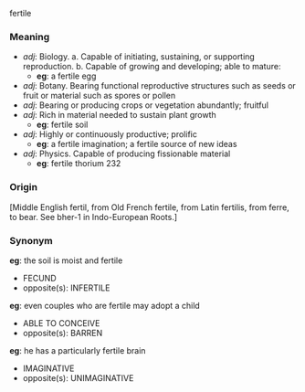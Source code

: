 fertile
### Meaning
+ _adj_: Biology. 
   a. Capable of initiating, sustaining, or supporting reproduction.
   b. Capable of growing and developing; able to mature:
    + __eg__: a fertile egg
+ _adj_: Botany. Bearing functional reproductive structures such as seeds or fruit or material such as spores or pollen
+ _adj_: Bearing or producing crops or vegetation abundantly; fruitful
+ _adj_: Rich in material needed to sustain plant growth
    + __eg__: fertile soil
+ _adj_: Highly or continuously productive; prolific
    + __eg__: a fertile imagination; a fertile source of new ideas
+ _adj_: Physics. Capable of producing fissionable material
    + __eg__: fertile thorium 232

### Origin

[Middle English fertil, from Old French fertile, from Latin fertilis, from ferre, to bear. See bher-1 in Indo-European Roots.]

### Synonym

__eg__: the soil is moist and fertile

+ FECUND
+ opposite(s): INFERTILE

__eg__: even couples who are fertile may adopt a child

+ ABLE TO CONCEIVE
+ opposite(s): BARREN

__eg__: he has a particularly fertile brain

+ IMAGINATIVE
+ opposite(s): UNIMAGINATIVE


